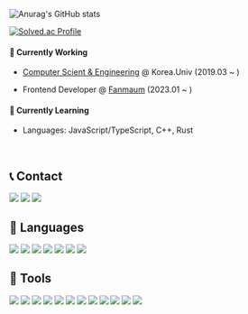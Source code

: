 ![Anurag's GitHub stats](https://github-readme-stats.vercel.app/api?username=mobius29&show_icons=true&theme=radical)

[![Solved.ac Profile](http://mazassumnida.wtf/api/generate_badge?boj=sagjin0000)](https://solved.ac/sagjin0000)

<h4>🔭 Currently Working</h2>

- <a href="https://info.korea.ac.kr/info/index.do" target="_blank">Computer Scient & Engineering</a> @ Korea.Univ (2019.03 ~ )

- Frontend Developer @ <a href="https://fanmaum.com/event" target="_blank">Fanmaum</a> (2023.01 ~ )

<h4>🌱 Currently Learning</h2>

- Languages: JavaScript/TypeScript, C++, Rust

<br />

<h2>📞 Contact</h2>
<p>
  <a href="https://www.instagram.com/sj_ly00/" target="_blank"><img src="https://img.shields.io/badge/insta-E4405F?style=flat-square&logo=instagram&logoColor=white"/></a> 
  <a href="mailto:sagjin0000@korea.ac.kr" target="_blank"><img src="https://img.shields.io/badge/gmail-EA4335?style=flat-square&logo=gmail&logoColor=white"/></a> 
  <a href="https://blog.naver.com/sagjin0000" target="_blank"><img src="https://img.shields.io/badge/naver-03C75A?style=flat-square&logo=naver&logoColor=white"/></a> 
</p>

<h2>📖 Languages </h2>
<p>
  <img src="httpshttps://www.todomate.net/#/://img.shields.io/badge/C-A8B9CC?style=flat-square&logo=c&logoColor=white"/>
  <img src="https://img.shields.io/badge/C++-00599C?style=flat-square&logo=c%2B%2B&logoColor=white"/>
  <img src="https://img.shields.io/badge/Java-007396?style=flat-square&logo=java&logoColor=white"/>
  <img src="https://img.shields.io/badge/JavaScript-F7DF1E?style=flat-square&logo=javascript&logoColor=white"/>
  <img src="https://img.shields.io/badge/TypeScript-3178C6?style=flat-square&logo=typescript&logoColor=white"/>
  <img src="https://img.shields.io/badge/Python-3776AB?style=flat-square&logo=python&logoColor=white"/>
  <img src="https://img.shields.io/badge/Rust-000000?style=flat-square&logo=rust&logoColor=white"/>
</p>

<h2>🔨 Tools</h2>
<p>
  <img src="https://img.shields.io/badge/html-E34F26?style=flat-square&logo=html5&logoColor=white"/>
  <img src="https://img.shields.io/badge/css-1572B6?style=flat-square&logo=css3&logoColor=white"/>
  <img src="https://img.shields.io/badge/node.js-339933?style=flat-square&logo=node.js&logoColor=white"/>
  <img src="https://img.shields.io/badge/React.js-61DAFB?style=flat-square&logo=react&logoColor=white"/>
  <img src="https://img.shields.io/badge/Next.js-000000?style=flat-square&logo=nextdotjs&logoColor=white"/>
  <img src="https://img.shields.io/badge/express-000000?style=flat-square&logo=Express&logoColor=white"/>
  <img src="https://img.shields.io/badge/Nest.js-E0234E?style=flat-square&logo=nestjs&logoColor=white"/>
  <img src="https://img.shields.io/badge/pug-A86454?style=flat-square&logo=pug&logoColor=white"/>
  <img src="https://img.shields.io/badge/git-F05032?style=flat-square&logo=git&logoColor=white"/>
  <img src="https://img.shields.io/badge/github-181717?style=flat-square&logo=github&logoColor=white"/>
  <img src="https://img.shields.io/badge/mysql-4479A1?style=flat-square&logo=mysql&logoColor=white"/>
  <img src="https://img.shields.io/badge/psql-4169E1?style=flat-square&logo=postgresql&logoColor=white"/>

</p>

<!--

**mobius29/mobius29** is a ✨ _special_ ✨ repository because its `README.md` (this file) appears on your GitHub profile.

Here are some ideas to get you started:

- 🔭 I’m currently working on ...
- 🌱 I’m currently learning ...
- 👯 I’m looking to collaborate on ...
- 🤔 I’m looking for help with ...
- 💬 Ask me about ...
- 📫 How to reach me: ...
- 😄 Pronouns: ...
- ⚡ Fun fact: ...
-->
